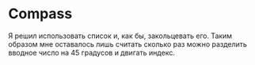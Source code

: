 # Compass

Я решил использовать список и, как бы, закольцевать его. Таким образом мне оставалось лишь считать сколько раз можно разделить вводное число на 45 градусов и двигать индекс. 
